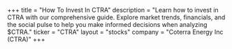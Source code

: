 +++
title = "How To Invest In CTRA"
description = "Learn how to invest in CTRA with our comprehensive guide. Explore market trends, financials, and the social pulse to help you make informed decisions when analyzing $CTRA."
ticker = "CTRA"
layout = "stocks"
company = "Coterra Energy Inc (CTRA)"
+++

